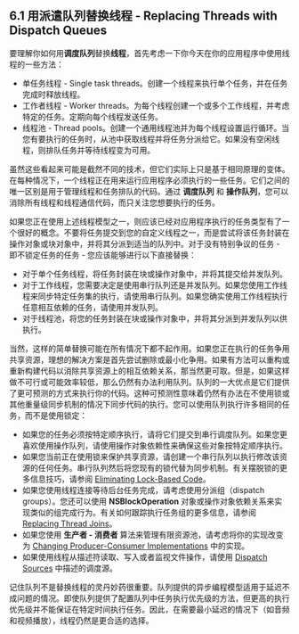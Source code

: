 ## 6.1 用派遣队列替换线程 - Replacing Threads with Dispatch Queues
要理解你如何用**调度队列**替换**线程**，首先考虑一下你今天在你的应用程序中使用线程的一些方法：

* 单任务线程 - Single task threads。创建一个线程来执行单个任务，并在任务完成时释放线程。
* 工作者线程 - Worker threads。为每个线程创建一个或多个工作线程，并考虑特定的任务。定期向每个线程发送任务。
* 线程池 - Thread pools。创建一个通用线程池并为每个线程设置运行循环。当您有要执行的任务时，从池中获取线程并将任务分派给它。如果没有空闲线程，则排队任务并等待线程变为可用。

虽然这些看起来可能是截然不同的技术，但它们实际上只是基于相同原理的变体。在每种情况下，一个线程正在用来运行应用程序必须执行的一些任务。它们之间的唯一区别是用于管理线程和任务排队的代码。通过 **调度队列** 和 **操作队列**，您可以消除所有线程和线程通信代码，而只关注您想要执行的任务。

如果您正在使用上述线程模型之一，则应该已经对应用程序执行的任务类型有了一个很好的概念。不要将任务提交到您的自定义线程之一，而是尝试将该任务封装在操作对象或块对象中，并将其分派到适当的队列中。对于没有特别争议的任务 - 即不锁定任务的任务 - 您应该能够进行以下直接替换：

* 对于单个任务线程，将任务封装在块或操作对象中，并将其提交给并发队列。
* 对于工作线程，您需要决定是使用串行队列还是并发队列。如果您使用工作线程来同步特定任务集的执行，请使用串行队列。如果您确实使用工作线程执行任意相互依赖的任务，请使用并发队列。
* 对于线程池，将您的任务封装在块或操作对象中，并将其分派到并发队列以供执行。

当然，这样的简单替换可能在所有情况下都不起作用。如果您正在执行的任务争用共享资源，理想的解决方案是首先尝试删除或最小化争用。如果有方法可以重构或重新构建代码以消除共享资源上的相互依赖关系，那当然更可取。但是，如果这样做不可行或可能效率较低，那么仍然有办法利用队列。队列的一大优点是它们提供了更可预测的方式来执行你的代码。这种可预测性意味着仍然有办法在不使用锁或其他重量级同步机制的情况下同步代码的执行。您可以使用队列执行许多相同的任务，而不是使用锁定：

* 如果您的任务必须按特定顺序执行，请将它们提交到串行调度队列。如果您更喜欢使用操作队列，请使用操作对象依赖性来确保这些对象按特定顺序执行。
* 如果您当前正在使用锁来保护共享资源，请创建一个串行队列以执行修改该资源的任何任务。串行队列然后将您现有的锁代替为同步机制。有关摆脱锁的更多信息技巧，请参阅 [Eliminating Lock-Based Code](https://developer.apple.com/library/content/documentation/General/Conceptual/ConcurrencyProgrammingGuide/ThreadMigration/ThreadMigration.html#//apple_ref/doc/uid/TP40008091-CH105-SW3)。
* 如果您使用线程连接等待后台任务完成，请考虑使用分派组（dispatch groups）。您还可以使用  **NSBlockOperation** 对象或操作对象依赖关系来实现类似的组完成行为。有关如何跟踪执行任务组的更多信息，请参阅 [Replacing Thread Joins](https://developer.apple.com/library/content/documentation/General/Conceptual/ConcurrencyProgrammingGuide/ThreadMigration/ThreadMigration.html#//apple_ref/doc/uid/TP40008091-CH105-SW6)。
* 如果您使用 **生产者 - 消费者** 算法来管理有限资源池，请考虑将你的实现改变为  [Changing Producer-Consumer Implementations](https://developer.apple.com/library/content/documentation/General/Conceptual/ConcurrencyProgrammingGuide/ThreadMigration/ThreadMigration.html#//apple_ref/doc/uid/TP40008091-CH105-SW7) 中的实现。
* 如果使用线程从描述符读取、写入或者监视文件操作，请使用 [Dispatch Sources](https://developer.apple.com/library/content/documentation/General/Conceptual/ConcurrencyProgrammingGuide/GCDWorkQueues/GCDWorkQueues.html#//apple_ref/doc/uid/TP40008091-CH103-SW1) 中描述的调度源。

记住队列不是替换线程的灵丹妙药很重要。队列提供的异步编程模型适用于延迟不成问题的情况。即使队列提供了配置队列中任务执行优先级的方法，但更高的执行优先级并不能保证在特定时间执行任务。因此，在需要最小延迟的情况下（如音频和视频播放），线程仍然是更合适的选择。

